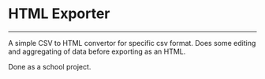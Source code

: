 # HTML Exporter
-----------------------------------
A simple CSV to HTML convertor for specific csv format.
Does some editing and aggregating of data before exporting as an HTML.

Done as a school project.
